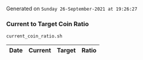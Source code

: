 Generated on `Sunday 26-September-2021 at 19:26:27`

### Current to Target Coin Ratio
`current_coin_ratio.sh`

Date|Current|Target|Ratio
---|---|---|---
